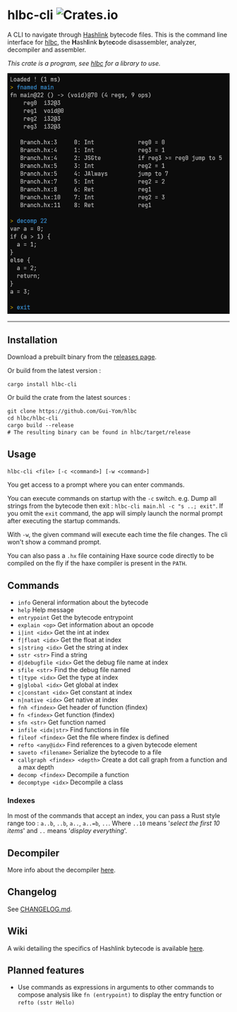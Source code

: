 # hlbc-cli ![Crates.io](https://img.shields.io/crates/v/hlbc-cli?label=hlbc-cli)

A CLI to navigate through [Hashlink](https://hashlink.haxe.org/) bytecode files. This is the command line interface
for [hlbc](https://github.com/Gui-Yom/hlbc), the **H**ash**l**ink **b**yte**c**ode
disassembler, analyzer, decompiler and assembler.

*This crate is a program, see [hlbc](https://github.com/Gui-Yom/hlbc) for a library to use.*

![screenshot](screenshot.png)

---

## Installation

Download a prebuilt binary from the [releases page](https://github.com/Gui-Yom/hlbc/releases).

Or build from the latest version :

```shell
cargo install hlbc-cli
```

Or build the crate from the latest sources :

```shell
git clone https://github.com/Gui-Yom/hlbc
cd hlbc/hlbc-cli
cargo build --release
# The resulting binary can be found in hlbc/target/release
```

## Usage

`hlbc-cli <file> [-c <command>] [-w <command>]`

You get access to a prompt where you can enter commands.

You can execute commands on startup with the `-c` switch.
e.g. Dump all strings from the bytecode then exit : `hlbc-cli main.hl -c "s ..; exit"`.
If you omit the `exit` command, the app will simply launch the normal prompt after executing the startup commands.

With `-w`, the given command will execute each time the file changes. The cli won't show a command prompt.

You can also pass a `.hx` file containing Haxe source code directly to be compiled on the fly if the haxe compiler is
present in the `PATH`.

## Commands

- `info` General information about the bytecode
- `help` Help message
- `entrypoint` Get the bytecode entrypoint
- `explain <op>` Get information about an opcode
- `i|int <idx>` Get the int at index
- `f|float <idx>` Get the float at index
- `s|string <idx>` Get the string at index
- `sstr <str>` Find a string
- `d|debugfile <idx>` Get the debug file name at index
- `sfile <str>` Find the debug file named
- `t|type <idx>` Get the type at index
- `g|global <idx>` Get global at index
- `c|constant <idx>` Get constant at index
- `n|native <idx>` Get native at index
- `fnh <findex>` Get header of function (findex)
- `fn <findex>` Get function (findex)
- `sfn <str>` Get function named
- `infile <idx|str>` Find functions in file
- `fileof <findex>` Get the file where findex is defined
- `refto <any@idx>` Find references to a given bytecode element
- `saveto <filename>` Serialize the bytecode to a file
- `callgraph <findex> <depth>` Create a dot call graph from a function and a max depth
- `decomp <findex>` Decompile a function
- `decomptype <idx>` Decompile a class

### Indexes

In most of the commands that accept an index, you can pass a Rust style range too : `a..b`, `..b`, `a..`, `a..=b`, `..`.
Where `..10` means '*select the first 10 items*' and `..` means '*display everything*'.

## Decompiler

More info about the decompiler [here](https://github.com/Gui-Yom/hlbc/blob/master/README.md#decompiler).

## Changelog

See [CHANGELOG.md](CHANGELOG.md).

## Wiki

A wiki detailing the specifics of Hashlink bytecode is available [here](https://github.com/Gui-Yom/hlbc/wiki).

## Planned features

- Use commands as expressions in arguments to other commands to compose analysis like `fn (entrypoint)` to display the
  entry function or `refto (sstr Hello)`
